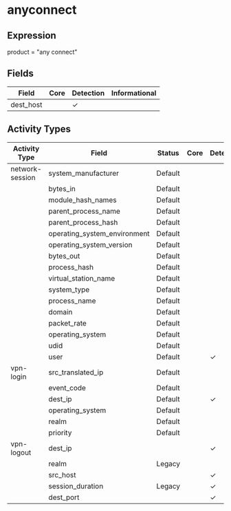 anyconnect
==========

Expression
----------

product = "any connect"

Fields
------

| Field     | Core | Detection | Informational |
| --------- | ---- | --------- | ------------- |
| dest_host |      | &#10003;  |               |

Activity Types
--------------

| Activity Type   | Field                        | Status  | Core | Detection | Informational |
| --------------- | ---------------------------- | ------- | ---- | --------- | ------------- |
| network-session | system_manufacturer          | Default |      |           | &#10003;      |
|                 | bytes_in                     | Default |      |           | &#10003;      |
|                 | module_hash_names            | Default |      |           | &#10003;      |
|                 | parent_process_name          | Default |      |           | &#10003;      |
|                 | parent_process_hash          | Default |      |           | &#10003;      |
|                 | operating_system_environment | Default |      |           | &#10003;      |
|                 | operating_system_version     | Default |      |           | &#10003;      |
|                 | bytes_out                    | Default |      |           | &#10003;      |
|                 | process_hash                 | Default |      |           | &#10003;      |
|                 | virtual_station_name         | Default |      |           | &#10003;      |
|                 | system_type                  | Default |      |           | &#10003;      |
|                 | process_name                 | Default |      |           | &#10003;      |
|                 | domain                       | Default |      |           | &#10003;      |
|                 | packet_rate                  | Default |      |           | &#10003;      |
|                 | operating_system             | Default |      |           | &#10003;      |
|                 | udid                         | Default |      |           | &#10003;      |
|                 | user                         | Default |      | &#10003;  |               |
| vpn-login       | src_translated_ip            | Default |      |           | &#10003;      |
|                 | event_code                   | Default |      |           | &#10003;      |
|                 | dest_ip                      | Default |      | &#10003;  |               |
|                 | operating_system             | Default |      |           | &#10003;      |
|                 | realm                        | Default |      |           | &#10003;      |
|                 | priority                     | Default |      |           | &#10003;      |
| vpn-logout      | dest_ip                      |         |      | &#10003;  |               |
|                 | realm                        | Legacy  |      |           | &#10003;      |
|                 | src_host                     |         |      | &#10003;  |               |
|                 | session_duration             | Legacy  |      | &#10003;  |               |
|                 | dest_port                    |         |      | &#10003;  |               |

